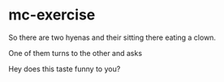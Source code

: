 # mc-exercise

So there are two hyenas and their sitting there eating a clown.

One of them turns to the other and asks

Hey does this taste funny to you?